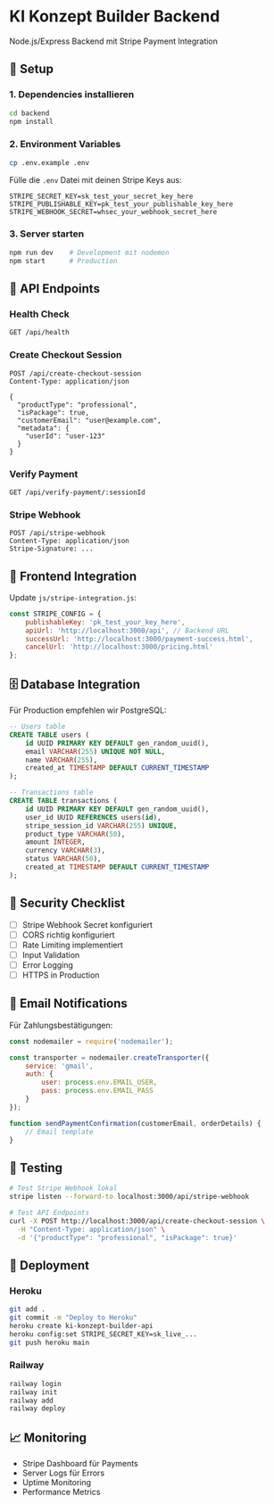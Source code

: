 # KI Konzept Builder Backend

Node.js/Express Backend mit Stripe Payment Integration

## 🚀 Setup

### 1. Dependencies installieren
```bash
cd backend
npm install
```

### 2. Environment Variables
```bash
cp .env.example .env
```

Fülle die `.env` Datei mit deinen Stripe Keys aus:
```env
STRIPE_SECRET_KEY=sk_test_your_secret_key_here
STRIPE_PUBLISHABLE_KEY=pk_test_your_publishable_key_here
STRIPE_WEBHOOK_SECRET=whsec_your_webhook_secret_here
```

### 3. Server starten
```bash
npm run dev    # Development mit nodemon
npm start      # Production
```

## 📡 API Endpoints

### Health Check
```
GET /api/health
```

### Create Checkout Session
```
POST /api/create-checkout-session
Content-Type: application/json

{
  "productType": "professional",
  "isPackage": true,
  "customerEmail": "user@example.com",
  "metadata": {
    "userId": "user-123"
  }
}
```

### Verify Payment
```
GET /api/verify-payment/:sessionId
```

### Stripe Webhook
```
POST /api/stripe-webhook
Content-Type: application/json
Stripe-Signature: ...
```

## 🔧 Frontend Integration

Update `js/stripe-integration.js`:
```javascript
const STRIPE_CONFIG = {
    publishableKey: 'pk_test_your_key_here',
    apiUrl: 'http://localhost:3000/api', // Backend URL
    successUrl: 'http://localhost:3000/payment-success.html',
    cancelUrl: 'http://localhost:3000/pricing.html'
};
```

## 🗄️ Database Integration

Für Production empfehlen wir PostgreSQL:

```sql
-- Users table
CREATE TABLE users (
    id UUID PRIMARY KEY DEFAULT gen_random_uuid(),
    email VARCHAR(255) UNIQUE NOT NULL,
    name VARCHAR(255),
    created_at TIMESTAMP DEFAULT CURRENT_TIMESTAMP
);

-- Transactions table
CREATE TABLE transactions (
    id UUID PRIMARY KEY DEFAULT gen_random_uuid(),
    user_id UUID REFERENCES users(id),
    stripe_session_id VARCHAR(255) UNIQUE,
    product_type VARCHAR(50),
    amount INTEGER,
    currency VARCHAR(3),
    status VARCHAR(50),
    created_at TIMESTAMP DEFAULT CURRENT_TIMESTAMP
);
```

## 🔐 Security Checklist

- [ ] Stripe Webhook Secret konfiguriert
- [ ] CORS richtig konfiguriert
- [ ] Rate Limiting implementiert
- [ ] Input Validation
- [ ] Error Logging
- [ ] HTTPS in Production

## 📧 Email Notifications

Für Zahlungsbestätigungen:
```javascript
const nodemailer = require('nodemailer');

const transporter = nodemailer.createTransporter({
    service: 'gmail',
    auth: {
        user: process.env.EMAIL_USER,
        pass: process.env.EMAIL_PASS
    }
});

function sendPaymentConfirmation(customerEmail, orderDetails) {
    // Email template
}
```

## 🧪 Testing

```bash
# Test Stripe Webhook lokal
stripe listen --forward-to localhost:3000/api/stripe-webhook

# Test API Endpoints
curl -X POST http://localhost:3000/api/create-checkout-session \
  -H "Content-Type: application/json" \
  -d '{"productType": "professional", "isPackage": true}'
```

## 🚀 Deployment

### Heroku
```bash
git add .
git commit -m "Deploy to Heroku"
heroku create ki-konzept-builder-api
heroku config:set STRIPE_SECRET_KEY=sk_live_...
git push heroku main
```

### Railway
```bash
railway login
railway init
railway add
railway deploy
```

## 📈 Monitoring

- Stripe Dashboard für Payments
- Server Logs für Errors
- Uptime Monitoring
- Performance Metrics
